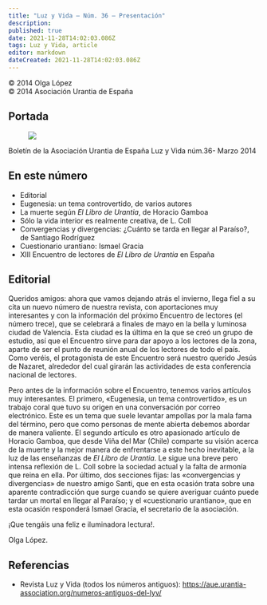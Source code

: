 ```yaml
---
title: "Luz y Vida — Núm. 36 — Presentación"
description: 
published: true
date: 2021-11-28T14:02:03.086Z
tags: Luz y Vida, article
editor: markdown
dateCreated: 2021-11-28T14:02:03.086Z
---
```


<p class="v-card v-sheet theme--light grey lighten-3 px-2">© 2014 Olga López<br>© 2014 Asociación Urantia de España</p>

## Portada

<figure id="Figure_1" class="image urantiapedia">
<img src="/image/article/Luz_y_Vida/LyV36/01.jpg">
</figure>

Boletín de la Asociación Urantia de España
Luz y Vida núm.36- Marzo 2014

## En este número

- Editorial
- Eugenesia: un tema controvertido, de varios autores
- La muerte según _El Libro de Urantia_, de Horacio Gamboa
- Sólo la vida interior es realmente creativa, de L. Coll
- Convergencias y divergencias: ¿Cuánto se tarda en llegar al Paraíso?, de Santiago Rodríguez
- Cuestionario urantiano: Ismael Gracia
- XIII Encuentro de lectores de _El Libro de Urantia_ en España


## Editorial

Queridos amigos: ahora que vamos dejando atrás el invierno, llega fiel a su cita un nuevo número de nuestra revista, con aportaciones muy interesantes y con la información del próximo Encuentro de lectores (el número trece), que se celebrará a finales de mayo en la bella y luminosa ciudad de Valencia. Esta ciudad es la última en la que se creó un grupo de estudio, así que el Encuentro sirve para dar apoyo a los lectores de la zona, aparte de ser el punto de reunión anual de los lectores de todo el país. Como veréis, el protagonista de este Encuentro será nuestro querido Jesús de Nazaret, alrededor del cual girarán las actividades de esta conferencia nacional de lectores.

Pero antes de la información sobre el Encuentro, tenemos varios artículos muy interesantes. El primero, «Eugenesia, un tema controvertido», es un trabajo coral que tuvo su origen en una conversación por correo electrónico. Este es un tema que suele levantar ampollas por la mala fama del término, pero que como personas de mente abierta debemos abordar de manera valiente. El segundo artículo es otro apasionado artículo de Horacio Gamboa, que desde Viña del Mar (Chile) comparte su visión acerca de la muerte y la mejor manera de enfrentarse a este hecho inevitable, a la luz de las enseñanzas de _El Libro de Urantia_. Le sigue una breve pero intensa reflexión de L. Coll sobre la sociedad actual y la falta de armonía que reina en ella. Por último, dos secciones fijas: las «convergencias y divergencias» de nuestro amigo Santi, que en esta ocasión trata sobre una aparente contradicción que surge cuando se quiere averiguar cuánto puede tardar un mortal en llegar al Paraíso; y el «cuestionario urantiano», que en esta ocasión responderá Ismael Gracia, el secretario de la asociación.

¡Que tengáis una feliz e iluminadora lectura!.

Olga López.

## Referencias

- Revista Luz y Vida (todos los números antiguos): https://aue.urantia-association.org/numeros-antiguos-del-lyv/